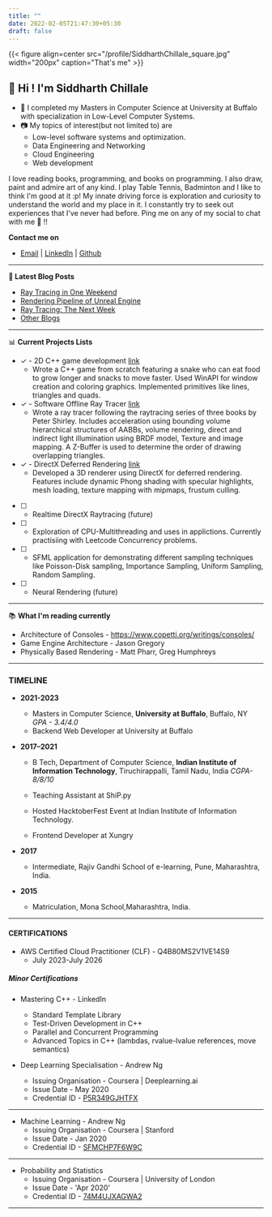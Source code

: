 ```yaml
---
title: ""
date: 2022-02-05T21:47:30+05:30
draft: false
---
```


{{< figure align=center src="/profile/SiddharthChillale_square.jpg" width="200px" caption="That's me" >}}


## 👋 Hi ! I'm Siddharth Chillale



- :water_buffalo: I completed my Masters in Computer Science at University at Buffalo with specialization in Low-Level Computer Systems.
- :camera: My topics of interest(but not limited to) are 
  * Low-level software systems and optimization.
  * Data Engineering and Networking
  * Cloud Engineering
  * Web development 
  

I love reading books, programming, and books on programming. I also draw, paint and admire art of any kind. I play Table Tennis, Badminton and I like to think I'm good at it :p! My innate driving force is exploration and curiosity to understand the world and my place in it. I constantly try to seek out experiences that I've never had before. 
Ping me on any of my social to chat with me 🙂 !!

**Contact me on**

- [Email](mailto:siddharth.chillale@gmail.com) | [LinkedIn](https://www.linkedin.com/in/schillal) | [Github](https://github.com/siddharthchillale)

-------

**📝 Latest Blog Posts**

<!-- BLOG-POST-LIST:START -->
- [Ray Tracing in One Weekend](/projects/rt_one_weekend/rt_one_weekend)
- [Rendering Pipeline of Unreal Engine](/blog/unreal_rendering/unreal_rendering)
- [Ray Tracing: The Next Week](/projects/rt_next_week/rt_next_week)
- [Other Blogs](/blog/)
<!-- BLOG-POST-LIST:END -->

-------

📊 **Current Projects Lists**
<!--START_SECTION:waka-->
- &check; - 2D C++ game development [link](https://github.com/SiddharthChillale/snek_game)
  - Wrote a C++ game from scratch featuring a snake who can eat food to grow longer and snacks to move faster. Used WinAPI for window creation and coloring graphics. Implemented primitives like lines, triangles and quads. 
- &check; - Software Offline Ray Tracer [link](https://github.com/SiddharthChillale/Ray_Tracer)
  - Wrote a ray tracer following the raytracing series of three books by Peter Shirley. Includes acceleration using bounding volume hierarchical structures of AABBs, volume rendering, direct and indirect light illumination using BRDF model, Texture and image mapping. A Z-Buffer is used to determine the order of drawing overlapping triangles. 
- &check; - DirectX Deferred Rendering [link](https://github.com/SiddharthChillale/cofe-3d-renderer)
  - Developed a 3D renderer using DirectX for deferred rendering. Features include dynamic Phong shading with specular highlights, mesh loading, texture mapping with mipmaps, frustum culling. 
- [ ] - Realtime DirectX Raytracing (future)
- [ ] - Exploration of CPU-Multithreading and uses in applictions. Currently practisiing with Leetcode Concurrency problems.
- [ ] - SFML application for demonstrating different sampling techniques like Poisson-Disk sampling, Importance Sampling, Uniform Sampling, Random Sampling.
- [ ] - Neural Rendering (future)

<!--END_SECTION:waka-->

-------

:books: **What I'm reading currently**

- Architecture of Consoles - https://www.copetti.org/writings/consoles/
- Game Engine Architecture - Jason Gregory
- Physically Based Rendering - Matt Pharr, Greg Humphreys

-------

### TIMELINE

- **2021-2023**
    
  -  Masters in Computer Science, **University at Buffalo**, Buffalo, NY *GPA - 3.4/4.0*
  -  Backend Web Developer at University at Buffalo
    
- **2017–2021**
    
  -  B Tech, Department of Computer Science, **Indian Institute of Information Technology**, Tiruchirappalli, Tamil Nadu, India *CGPA- 8/8/10*
    
  - Teaching Assistant at ShiP.py 
    
  - Hosted HacktoberFest Event at Indian Institute of Information Technology.
    
  - Frontend Developer at Xungry
    
- **2017**
    
  -  Intermediate, Rajiv Gandhi School of e-learning, Pune, Maharashtra, India.
    
- **2015**
    
   - Matriculation, Mona School,Maharashtra, India.
    
---


#### CERTIFICATIONS

- AWS Certified Cloud Practitioner (CLF) - Q4B80MS2V1VE14S9 
  - July 2023-July 2026

##### Minor Certifications

- Mastering C++ - LinkedIn
  - Standard Template Library
  - Test-Driven Development in C++
  - Parallel and Concurrent Programming
  - Advanced Topics in C++ (lambdas, rvalue-lvalue references, move semantics)

- Deep Learning Specialisation - Andrew Ng
  - Issuing Organisation - Coursera | Deeplearning.ai
  - Issue Date - May 2020
  - Credential ID - [P5R349GJHTFX](https://www.coursera.org/account/accomplishments/certificate/P5R349GJHTFX)

---

- Machine Learning - Andrew Ng
  - Issuing Organisation - Coursera | Stanford
  - Issue Date - Jan 2020
  - Credential ID - [SFMCHP7F6W9C](https://www.coursera.org/account/accomplishments/verify/SFMCHP7F6W9C)

---

- Probability and Statistics
  - Issuing Organisation - Coursera | University of London
  - Issue Date - 'Apr 2020'
  - Credential ID - [74M4UJXAGWA2](https://coursera.org/share/6530c259db28487e4da9de750e0d7272)

---